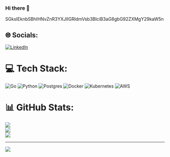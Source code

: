 ### Hi there 👋

SGksIEknbSBhIHNvZnR3YXJlIGRldmVsb3BlciB3aG8gbG92ZXMgY29kaW5n<br>


## 🌐 Socials:
[![LinkedIn](https://img.shields.io/badge/LinkedIn-%230077B5.svg?logo=linkedin&logoColor=white)](https://www.linkedin.com/in/foryforx/) 

# 💻 Tech Stack:
![Go](https://img.shields.io/badge/go-%2300ADD8.svg?style=for-the-badge&logo=go&logoColor=white) ![Python](https://img.shields.io/badge/python-%2300ADD8.svg?style=for-the-badge&logo=go&logoColor=white)  ![Postgres](https://img.shields.io/badge/postgres-%23316192.svg?style=for-the-badge&logo=postgresql&logoColor=white) ![Docker](https://img.shields.io/badge/docker-%230db7ed.svg?style=for-the-badge&logo=docker&logoColor=white) ![Kubernetes](https://img.shields.io/badge/kubernetes-%23326ce5.svg?style=for-the-badge&logo=kubernetes&logoColor=white) ![AWS](https://img.shields.io/badge/aws-%230072C6.svg?style=for-the-badge&logo=aws-devops&logoColor=white) 
# 📊 GitHub Stats:
![](https://github-readme-stats.vercel.app/api?username=foryforx&theme=dark&hide_border=false&include_all_commits=true&count_private=true&show=reviews,discussions_started,discussions_answered,prs_merged,prs_merged_percentage)<br/>
![](https://github-readme-streak-stats.herokuapp.com/?user=foryforx&theme=dark&hide_border=false)<br/>
![](https://github-readme-stats.vercel.app/api/top-langs/?username=foryforx&theme=dark&hide_border=false&include_all_commits=true&count_private=true&layout=compact&hide=javascript,html,css)

---
[![](https://visitcount.itsvg.in/api?id=foryforx&label=Profile%20Views&color=3&icon=1&pretty=true)](https://visitcount.itsvg.in)
